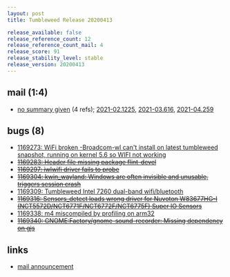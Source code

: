 ```yaml
---
layout: post
title: Tumbleweed Release 20200413

release_available: false
release_reference_count: 12
release_reference_count_mail: 4
release_score: 91
release_stability_level: stable
release_version: 20200413
---
```


## mail (1:4)

- [no summary given](https://lists.opensuse.org/archives/list/factory@lists.opensuse.org/thread/XSRZVFPM2YPQNLWZW6BUE4RCJ7IISV3Q) (4 refs); [2021-02.1225](https://lists.opensuse.org/archives/list/factory@lists.opensuse.org/thread/XSRZVFPM2YPQNLWZW6BUE4RCJ7IISV3Q), [2021-03.616](https://lists.opensuse.org/archives/list/factory@lists.opensuse.org/thread/XSRZVFPM2YPQNLWZW6BUE4RCJ7IISV3Q), [2021-04.259](https://lists.opensuse.org/archives/list/factory@lists.opensuse.org/thread/XSRZVFPM2YPQNLWZW6BUE4RCJ7IISV3Q)

## bugs (8)

<!--more-->

- [1169273: WiFi broken -Broadcom-wl can't install on latest tumbleweed snapshot, running on kernel 5.6 so WIFI not working](https://bugzilla.opensuse.org/show_bug.cgi?id=1169273)
- ~~[1169283: Header file missing package flint-devel](https://bugzilla.opensuse.org/show_bug.cgi?id=1169283)~~
- ~~[1169297: iwlwifi driver fails to probe](https://bugzilla.opensuse.org/show_bug.cgi?id=1169297)~~
- ~~[1169304: kwin_wayland: Windows are often invisible and unusable, triggers session crash](https://bugzilla.opensuse.org/show_bug.cgi?id=1169304)~~
- [1169309: Tumbleweed Intel 7260 dual-band wifi/bluetooth](https://bugzilla.opensuse.org/show_bug.cgi?id=1169309)
- ~~[1169316: Sensors_detect loads wrong driver for Nuvoton W83677HG-I (NCT5572D/NCT6771F/NCT6772F/NCT6775F) Super IO Sensors](https://bugzilla.opensuse.org/show_bug.cgi?id=1169316)~~
- [1169338: m4 miscompiled by profiling on arm32](https://bugzilla.opensuse.org/show_bug.cgi?id=1169338)
- ~~[1169340: GNOME:Factory/gnome-sound-recorder: Missing dependency on gjs](https://bugzilla.opensuse.org/show_bug.cgi?id=1169340)~~



## links

- [mail announcement](https://lists.opensuse.org/archives/list/factory@lists.opensuse.org/thread/XSRZVFPM2YPQNLWZW6BUE4RCJ7IISV3Q)
